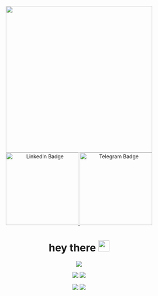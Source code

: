 <div id="header" align="center">
   <img src="https://media.giphy.com/media/L8K62iTDkzGX6/giphy.gif"  width="400"/>
<div id="badges" align="center">
  <a href="your-linkedin-URL">
    <img src="https://img.shields.io/badge/LinkedIn-blue?style=for-the-badge&logo=linkedin&logoColor=white" alt="LinkedIn Badge" width="198"/>
  </a>
   <a href="your-twitter-URL">
    <img src="https://img.shields.io/badge/Telegram-blue?style=for-the-badge&logo=telegram&logoColor=white" alt="Telegram Badge" width="198"/>
  </a>
</div>
<h1 align="center">
  hey there
  <img src="https://media2.giphy.com/media/v1.Y2lkPTc5MGI3NjEx…9naWZfYnlfaWQmY3Q9cw/hvRJCLFzcasrR4ia7z/giphy.gif" width="30px"/>
</h1>
<div align="center">
 
![](https://github-profile-summary-cards.vercel.app/api/cards/profile-details?username=MarusovAlexei&theme=solarized_dark)


![](https://github-profile-summary-cards.vercel.app/api/cards/most-commit-language?username=MarusovAlexei&theme=solarized_dark)
![](https://github-profile-summary-cards.vercel.app/api/cards/repos-per-language?username=MarusovAlexei&theme=solarized_dark)

![](https://github-profile-summary-cards.vercel.app/api/cards/stats?username=MarusovAlexei&theme=solarized_dark)
![](https://github-profile-summary-cards.vercel.app/api/cards/productive-time?username=MarusovAlexei&theme=solarized_dark)
</div>
